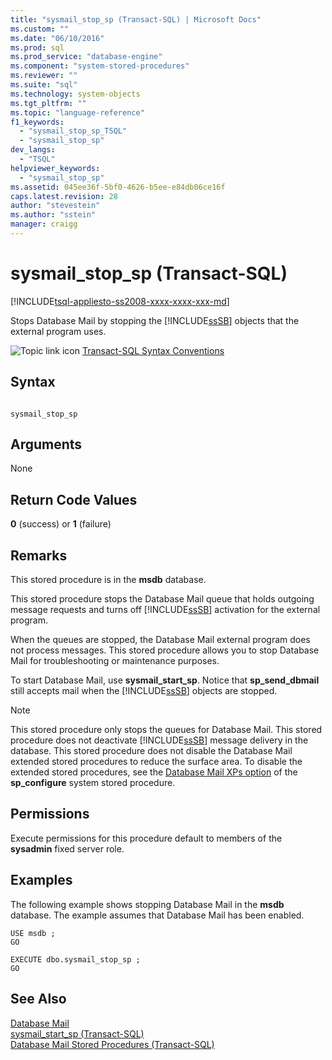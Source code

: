 ```yaml
---
title: "sysmail_stop_sp (Transact-SQL) | Microsoft Docs"
ms.custom: ""
ms.date: "06/10/2016"
ms.prod: sql
ms.prod_service: "database-engine"
ms.component: "system-stored-procedures"
ms.reviewer: ""
ms.suite: "sql"
ms.technology: system-objects
ms.tgt_pltfrm: ""
ms.topic: "language-reference"
f1_keywords: 
  - "sysmail_stop_sp_TSQL"
  - "sysmail_stop_sp"
dev_langs: 
  - "TSQL"
helpviewer_keywords: 
  - "sysmail_stop_sp"
ms.assetid: 045ee36f-5bf0-4626-b5ee-e84db06ce16f
caps.latest.revision: 28
author: "stevestein"
ms.author: "sstein"
manager: craigg
---
```

# sysmail_stop_sp (Transact-SQL)
[!INCLUDE[tsql-appliesto-ss2008-xxxx-xxxx-xxx-md](../../includes/tsql-appliesto-ss2008-xxxx-xxxx-xxx-md.md)]

  Stops Database Mail by stopping the [!INCLUDE[ssSB](../../includes/sssb-md.md)] objects that the external program uses.  
  
 ![Topic link icon](../../database-engine/configure-windows/media/topic-link.gif "Topic link icon") [Transact-SQL Syntax Conventions](../../t-sql/language-elements/transact-sql-syntax-conventions-transact-sql.md)  
  
## Syntax  
  
```  
  
sysmail_stop_sp  
```  
  
## Arguments  
 None  
  
## Return Code Values  
 **0** (success) or **1** (failure)  
  
## Remarks  
 This stored procedure is in the **msdb** database.  
  
 This stored procedure stops the Database Mail queue that holds outgoing message requests and turns off [!INCLUDE[ssSB](../../includes/sssb-md.md)] activation for the external program.  
  
 When the queues are stopped, the Database Mail external program does not process messages. This stored procedure allows you to stop Database Mail for troubleshooting or maintenance purposes.  
  
 To start Database Mail, use **sysmail_start_sp**. Notice that **sp_send_dbmail** still accepts mail when the [!INCLUDE[ssSB](../../includes/sssb-md.md)] objects are stopped.  
  
> [!NOTE]  
>  This stored procedure only stops the queues for Database Mail. This stored procedure does not deactivate [!INCLUDE[ssSB](../../includes/sssb-md.md)] message delivery in the database. This stored procedure does not disable the Database Mail extended stored procedures to reduce the surface area. To disable the extended stored procedures, see the [Database Mail XPs option](../../database-engine/configure-windows/database-mail-xps-server-configuration-option.md) of the **sp_configure** system stored procedure.  
  
## Permissions  
 Execute permissions for this procedure default to members of the **sysadmin** fixed server role.  
  
## Examples  
 The following example shows stopping Database Mail in the **msdb** database. The example assumes that Database Mail has been enabled.  
  
```  
USE msdb ;  
GO  
  
EXECUTE dbo.sysmail_stop_sp ;  
GO  
```  
  
## See Also  
 [Database Mail](../../relational-databases/database-mail/database-mail.md)   
 [sysmail_start_sp &#40;Transact-SQL&#41;](../../relational-databases/system-stored-procedures/sysmail-start-sp-transact-sql.md)   
 [Database Mail Stored Procedures &#40;Transact-SQL&#41;](../../relational-databases/system-stored-procedures/database-mail-stored-procedures-transact-sql.md)  
  
  
